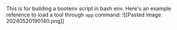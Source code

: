 This is for building a bootenv script in bash env.
Here's an example reference to load a tool through `app` command:
![[Pasted image 20240520190140.png]]

